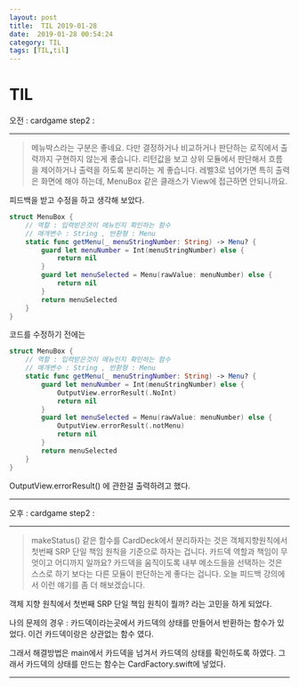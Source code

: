 ```yaml
---
layout: post
title:  TIL 2019-01-28
date:  2019-01-28 00:54:24
category: TIL
tags: [TIL,til]
---
```


# TIL

오전 : cardgame step2 : 

----

> 메뉴박스라는 구분은 좋네요. 다만 결정하거나 비교하거나 판단하는 로직에서 출력까지 구현하지 않는게 좋습니다. 리턴값을 보고 상위 모듈에서 판단해서 흐름을 제어하거나 출력을 하도록 분리하는 게 좋습니다.
> 레벨3로 넘어가면 특히 출력은 화면에 해야 하는데, MenuBox 같은 클래스가 View에 접근하면 안되니까요.

피드백을 받고 수정을 하고 생각해 보았다.

```swift
struct MenuBox {
    // 역할 : 입력받은것이 메뉴인지 확인하는 함수
    // 매개변수 : String , 반환형 : Menu
    static func getMenu(_ menuStringNumber: String) -> Menu? {
        guard let menuNumber = Int(menuStringNumber) else {
            return nil
        }
        guard let menuSelected = Menu(rawValue: menuNumber) else {
            return nil
        }
        return menuSelected
    }
}
```

코드를 수정하기 전에는 

```swift
struct MenuBox {
    // 역할 : 입력받은것이 메뉴인지 확인하는 함수
    // 매개변수 : String , 반환형 : Menu
    static func getMenu(_ menuStringNumber: String) -> Menu? {
        guard let menuNumber = Int(menuStringNumber) else {
            OutputView.errorResult(.NoInt)
            return nil
        }
        guard let menuSelected = Menu(rawValue: menuNumber) else {
            OutputView.errorResult(.notMenu)
            return nil
        }
        return menuSelected
    }
}
```

OutputView.errorResult() 에 관한걸 출력하려고 했다.

----

오후 : cardgame step2 : 

----

> makeStatus() 같은 함수를 CardDeck에서 분리하자는 것은
> 객체지향원칙에서 첫번째 SRP 단일 책임 원칙을 기준으로 하자는 겁니다.
> 카드덱 역할과 책임이 무엇이고 어디까지 일까요?
> 카드덱을 움직이도록 내부 메소드들을 선택하는 것은 스스로 하기 보다는 다른 모듈이 판단하는게 좋다는 겁니다.
> 오늘 피드백 강의에서 이런 얘기를 좀 더 해보겠습니다.

객체 지향 원칙에서 첫번째 SRP 단일 책임 원칙이 뭘까? 라는 고민을 하게 되었다.

나의 문제의 경우 : 카드덱이라는곳에서 카드덱의 상태를 만들어서 반환하는 함수가 있었다. 이건 카드덱이랑은 상관없는 함수 였다. 

그래서 해결방법은 main에서 카드덱을 넘겨서 카드덱의 상태를 확인하도록 하였다. 그래서 카드덱의 상태를 만드는 함수는 CardFactory.swift에 넣었다.

----

